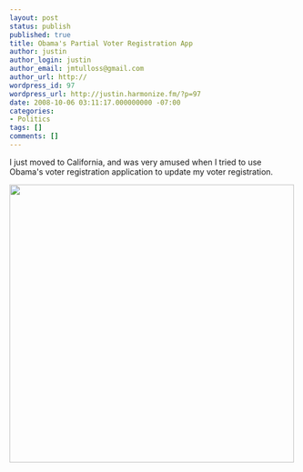```yaml
---
layout: post
status: publish
published: true
title: Obama's Partial Voter Registration App
author: justin
author_login: justin
author_email: jmtulloss@gmail.com
author_url: http://
wordpress_id: 97
wordpress_url: http://justin.harmonize.fm/?p=97
date: 2008-10-06 03:11:17.000000000 -07:00
categories:
- Politics
tags: []
comments: []
---
```

I just moved to California, and was very amused when I tried to use Obama's voter registration application to update my voter registration.

<a href="http://justin.harmonize.fm/wp-content/uploads/2008/10/obama-ohio.png"><img class="aligncenter size-full wp-image-99" title="obama-ohio" src="http://justin.harmonize.fm/wp-content/uploads/2008/10/obama-ohio.png" alt="" width="500" height="489" /></a>

<a href="http://justin.harmonize.fm/wp-content/uploads/2008/10/obama-ohio.tiff"><img class="alignnone size-medium wp-image-98" title="Obama Registration App" src="http://justin.harmonize.fm/wp-content/uploads/2008/10/obama-ohio.tiff" alt="" /></a>

<a href="http://justin.harmonize.fm/wp-content/uploads/2008/10/obama-ohio.tiff"><img class="alignnone size-medium wp-image-98" title="Obama Registration App" src="http://justin.harmonize.fm/wp-content/uploads/2008/10/obama-ohio.tiff" alt="" /></a>

<a href="http://justin.harmonize.fm/wp-content/uploads/2008/10/obama-ohio.tiff"><img class="alignnone size-medium wp-image-98" title="Obama Registration App" src="http://justin.harmonize.fm/wp-content/uploads/2008/10/obama-ohio.tiff" alt="" /></a>
